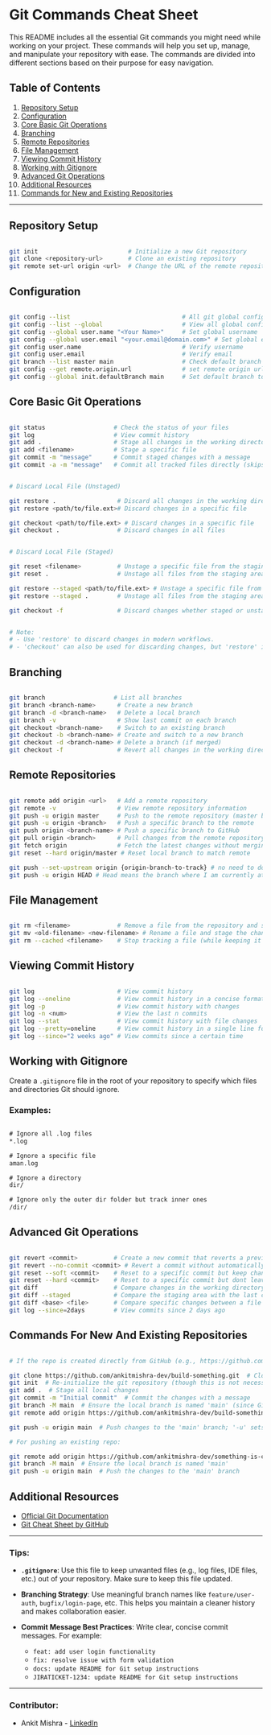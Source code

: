 # **Git Commands Cheat Sheet**

This README includes all the essential Git commands you might need while working on your project. These commands will help you set up, manage, and manipulate your repository with ease. The commands are divided into different sections based on their purpose for easy navigation.

## **Table of Contents**

1. [Repository Setup](#repository-setup)
2. [Configuration](#configuration)
3. [Core Basic Git Operations](#core-basic-git-operations)
4. [Branching](#branching)
5. [Remote Repositories](#remote-repositories)
6. [File Management](#file-management)
7. [Viewing Commit History](#viewing-commit-history)
8. [Working with Gitignore](#working-with-gitignore)
9. [Advanced Git Operations](#advanced-git-operations)
10. [Additional Resources](#additional-resources)
11. [Commands for New and Existing Repositories](#commands-for-new-and-existing-repositories)

---

## **Repository Setup**

```bash

git init                         # Initialize a new Git repository
git clone <repository-url>       # Clone an existing repository
git remote set-url origin <url>  # Change the URL of the remote repository

```

## **Configuration**

```bash

git config --list                               # All git global config
git config --list --global                      # View all global config settings
git config --global user.name "<Your Name>"     # Set global username
git config --global user.email "<your.email@domain.com>" # Set global email
git config user.name                            # Verify username
git config user.email                           # Verify email
git branch --list master main                   # Check default branch for git config
git config --get remote.origin.url              # set remote origin url
git config --global init.defaultBranch main     # Set default branch to 'main'

```

## **Core Basic Git Operations**

```bash

git status                   # Check the status of your files
git log                      # View commit history
git add .                    # Stage all changes in the working directory
git add <filename>           # Stage a specific file
git commit -m "message"      # Commit staged changes with a message
git commit -a -m "message"   # Commit all tracked files directly (skips git add .)


# Discard Local File (Unstaged)

git restore .                 # Discard all changes in the working directory
git restore <path/to/file.ext># Discard changes in a specific file

git checkout <path/to/file.ext> # Discard changes in a specific file
git checkout .                # Discard changes in all files


# Discard Local File (Staged)

git reset <filename>          # Unstage a specific file from the staging area
git reset .                   # Unstage all files from the staging area

git restore --staged <path/to/file.ext> # Unstage a specific file from the staging area
git restore --staged .        # Unstage all files from the staging area

git checkout -f               # Discard changes whether staged or unstaged


# Note:
# - Use 'restore' to discard changes in modern workflows.
# - 'checkout' can also be used for discarding changes, but 'restore' is clearer in this context.

```

## **Branching**

```bash

git branch                   # List all branches
git branch <branch-name>      # Create a new branch
git branch -d <branch-name>   # Delete a local branch
git branch -v                 # Show last commit on each branch
git checkout <branch-name>    # Switch to an existing branch
git checkout -b <branch-name> # Create and switch to a new branch
git checkout -d <branch-name> # Delete a branch (if merged)
git checkout -f               # Revert all changes in the working directory

```

## **Remote Repositories**

```bash

git remote add origin <url>   # Add a remote repository
git remote -v                 # View remote repository information
git push -u origin master     # Push to the remote repository (master branch)
git push -u origin <branch>   # Push a specific branch to the remote
git push origin <branch-name> # Push a specific branch to GitHub
git pull origin <branch>      # Pull changes from the remote repository
git fetch origin              # Fetch the latest changes without merging
git reset --hard origin/master # Reset local branch to match remote

git push --set-upstream origin {origin-branch-to-track} # no need to do this seprately if we are using -u identifier while pushing
git push -u origin HEAD # Head means the branch where I am currently at, from next time just do the gitp pull and push


```

## **File Management**

```bash

git rm <filename>             # Remove a file from the repository and stage the deletion
git mv <old-filename> <new-filename> # Rename a file and stage the changes
git rm --cached <filename>    # Stop tracking a file (while keeping it locally)

```

## **Viewing Commit History**

```bash

git log                       # View commit history
git log --oneline             # View commit history in a concise format
git log -p                    # View commit history with changes
git log -n <num>              # View the last n commits
git log --stat                # View commit history with file changes
git log --pretty=oneline      # View commit history in a single line format
git log --since="2 weeks ago" # View commits since a certain time

```

## **Working with Gitignore**

Create a `.gitignore` file in the root of your repository to specify which files and directories Git should ignore.

### Examples:

```txt

# Ignore all .log files
*.log

# Ignore a specific file
aman.log

# Ignore a directory
dir/

# Ignore only the outer dir folder but track inner ones
/dir/

```

## **Advanced Git Operations**

```bash

git revert <commit>          # Create a new commit that reverts a previous commit
git revert --no-commit <commit> # Revert a commit without automatically committing the changes
git reset --soft <commit>    # Reset to a specific commit but keep changes in the working directory
git reset --hard <commit>    # Reset to a specific commit but dont leaves changes in working directory
git diff                     # Compare changes in the working directory and the staging area
git diff --staged            # Compare the staging area with the last commit
git diff <base> <file>       # Compare specific changes between a file and the base
git log --since=2days        # View commits since 2 days ago

```

## **Commands For New And Existing Repositories**

```bash

# If the repo is created directly from GitHub (e.g., https://github.com/ankitmishra-dev/build-something.git):

git clone https://github.com/ankitmishra-dev/build-something.git  # Clone the repository to your local machine
git init  # Re-initialize the git repository (though this is not necessary if the repo is already initialized)
git add .  # Stage all local changes
git commit -m "Initial commit"  # Commit the changes with a message
git branch -M main  # Ensure the local branch is named 'main' (since GitHub default is now 'main')
git remote add origin https://github.com/ankitmishra-dev/build-something.git  # Add the remote repository URL

git push -u origin main  # Push changes to the 'main' branch; '-u' sets the upstream so future push/pull commands won't need to specify the branch name

# For pushing an existing repo:

git remote add origin https://github.com/ankitmishra-dev/something-is-cooking.git  # Add the remote repository URL
git branch -M main  # Ensure the local branch is named 'main'
git push -u origin main  # Push the changes to the 'main' branch   

```

## **Additional Resources**

* [Official Git Documentation](https://git-scm.com/doc)
* [Git Cheat Sheet by GitHub](https://education.github.com/git-cheat-sheet-education.pdf)

---

### **Tips:**

* **`.gitignore`**: Use this file to keep unwanted files (e.g., log files, IDE files, etc.) out of your repository. Make sure to keep this file updated.

* **Branching Strategy**: Use meaningful branch names like `feature/user-auth`, `bugfix/login-page`, etc. This helps you maintain a cleaner history and makes collaboration easier.

* **Commit Message Best Practices**: Write clear, concise commit messages. For example:

  * `feat: add user login functionality`
  * `fix: resolve issue with form validation`
  * `docs: update README for Git setup instructions`
  * `JIRATICKET-1234: update README for Git setup instructions`

---

### **Contributor:**

* Ankit Mishra - [LinkedIn](https://www.linkedin.com/in/ankit-mishra99)


